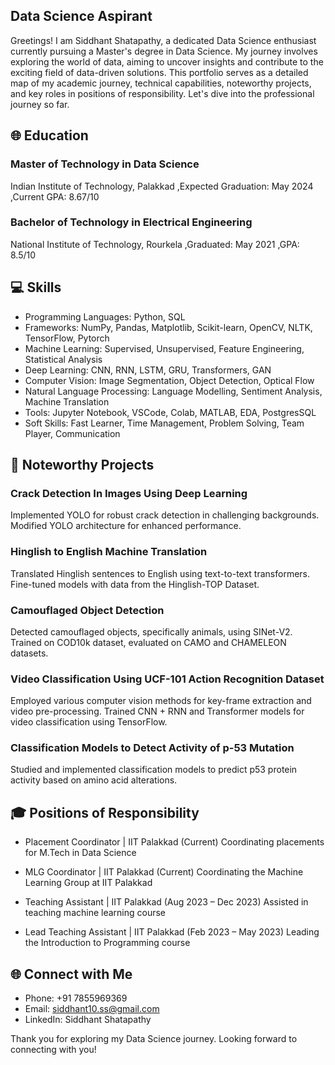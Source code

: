 ## Data Science Aspirant
Greetings! I am Siddhant Shatapathy, a dedicated Data Science enthusiast currently pursuing a Master's degree in Data Science.  My journey involves exploring the world of data, aiming to uncover insights and contribute to the exciting field of data-driven solutions. This portfolio serves as a detailed map of my academic journey, technical capabilities, noteworthy projects, and key roles in positions of responsibility. Let's dive into the professional journey so far.

## 🌐 Education

### Master of Technology in Data Science
Indian Institute of Technology, Palakkad
,Expected Graduation: May 2024
,Current GPA: 8.67/10

### Bachelor of Technology in Electrical Engineering
National Institute of Technology, Rourkela
,Graduated: May 2021
,GPA: 8.5/10

## 💻 Skills
- Programming Languages: Python, SQL
- Frameworks: NumPy, Pandas, Matplotlib, Scikit-learn, OpenCV, NLTK, TensorFlow, Pytorch
- Machine Learning: Supervised, Unsupervised, Feature Engineering, Statistical Analysis
- Deep Learning: CNN, RNN, LSTM, GRU, Transformers, GAN
- Computer Vision: Image Segmentation, Object Detection, Optical Flow
- Natural Language Processing: Language Modelling, Sentiment Analysis, Machine Translation
- Tools: Jupyter Notebook, VSCode, Colab, MATLAB, EDA, PostgresSQL
- Soft Skills: Fast Learner, Time Management, Problem Solving, Team Player, Communication

## 🚀 Noteworthy Projects
### Crack Detection In Images Using Deep Learning
Implemented YOLO for robust crack detection in challenging backgrounds.
Modified YOLO architecture for enhanced performance.

### Hinglish to English Machine Translation
Translated Hinglish sentences to English using text-to-text transformers.
Fine-tuned models with data from the Hinglish-TOP Dataset.

### Camouflaged Object Detection
Detected camouflaged objects, specifically animals, using SINet-V2.
Trained on COD10k dataset, evaluated on CAMO and CHAMELEON datasets.

### Video Classification Using UCF-101 Action Recognition Dataset
Employed various computer vision methods for key-frame extraction and video pre-processing.
Trained CNN + RNN and Transformer models for video classification using TensorFlow.

### Classification Models to Detect Activity of p-53 Mutation
Studied and implemented classification models to predict p53 protein activity based on amino acid alterations.

## 🎓 Positions of Responsibility
- Placement Coordinator | IIT Palakkad (Current)
  Coordinating placements for M.Tech in Data Science

- MLG Coordinator | IIT Palakkad (Current)
  Coordinating the Machine Learning Group at IIT Palakkad

- Teaching Assistant | IIT Palakkad (Aug 2023 – Dec 2023)
  Assisted in teaching machine learning course
  
- Lead Teaching Assistant | IIT Palakkad (Feb 2023 – May 2023)
  Leading the Introduction to Programming course

## 🌐 Connect with Me
- Phone: +91 7855969369
- Email: siddhant10.ss@gmail.com
- LinkedIn: Siddhant Shatapathy 

Thank you for exploring my Data Science journey. Looking forward to connecting with you!
